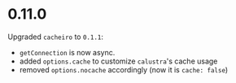 # 0.11.0

Upgraded `cacheiro` to `0.1.1`:
- `getConnection` is now async.
- added `options.cache` to customize `calustra`'s cache usage
- removed `options.nocache` accordingly (now it is `cache: false`)

